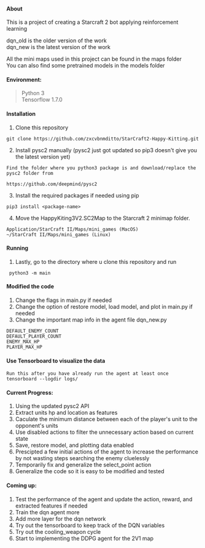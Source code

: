#### About
This is a project of creating a Starcraft 2 bot applying reinforcement learning

dqn_old is the older version of the work <br>
dqn_new is the latest version of the work 

All the mini maps used in this project can be found in the maps folder <br>
You can also find some pretrained models in the models folder


#### Environment:
>Python 3 <br>
>Tensorflow 1.7.0

#### Installation
1. Clone this repository
```
git clone https://github.com/zxcvbnmditto/StarCraft2-Happy-Kitting.git
```
2. Install pysc2 manually (pysc2 just got updated so pip3 doesn't give you the latest version yet) 
```
Find the folder where you python3 package is and download/replace the pysc2 folder from 

https://github.com/deepmind/pysc2
```
3. Install the required packages if needed using pip
```
pip3 install <package-name>
```
4. Move the HappyKiting3V2.SC2Map to the Starcraft 2 minimap folder.
```
Application/StarCraft II/Maps/mini_games (MacOS)
~/StarCraft II/Maps/mini_games (Linux)
```
#### Running
1. Lastly, go to the directory where u clone this repository and run
```
 python3 -m main
```
#### Modified the code
1. Change the flags in main.py if needed
2. Change the option of restore model, load model, and plot in main.py if needed
3. Change the important map info in the agent file dqn_new.py
```
DEFAULT_ENEMY_COUNT
DEFAULT_PLAYER_COUNT
ENEMY_MAX_HP 
PLAYER_MAX_HP
```

#### Use Tensorboard to visualize the data
```
Run this after you have already run the agent at least once
tensorboard --logdir logs/
```

#### Current Progress:
1. Using the updated pysc2 API
2. Extract units hp and location as features
3. Caculate the minimum distance between each of the player's unit to the opponent's units
4. Use disabled actions to filter the unnecessary action based on current state
5. Save, restore model, and plotting data enabled
6. Prescipted a few initial actions of the agent to increase the performance by not wasting steps searching the enemy cluelessly
7. Temporarily fix and generalize the select_point action
8. Generalize the code so it is easy to be modified and tested


#### Coming up:
1. Test the performance of the agent and update the action, reward, and extracted features if needed
2. Train the dqn agent more
3. Add more layer for the dqn network
4. Try out the tensorboard to keep track of the DQN variables
5. Try out the cooling_weapon cycle
6. Start to implementing the DDPG agent for the 2V1 map

